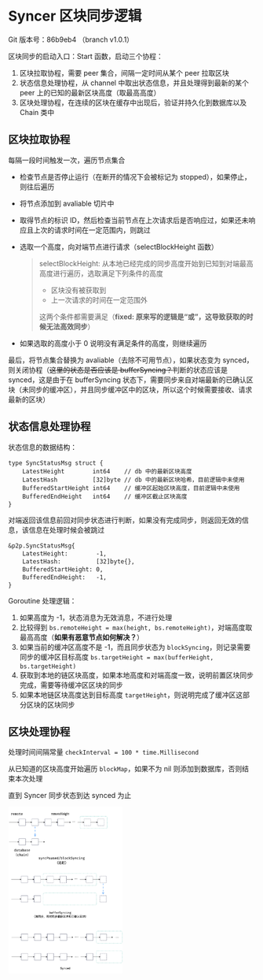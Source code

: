 # Syncer 区块同步逻辑

Git 版本号：86b9eb4 （branch v1.0.1）

区块同步的启动入口：Start 函数，启动三个协程：

1. 区块拉取协程，需要 peer 集合，间隔一定时间从某个 peer 拉取区块
2. 状态信息处理协程，从 channel 中取出状态信息，并且处理得到最新的某个 peer 上的已知的最新区块高度（取最高高度）
3. 区块处理协程，在连续的区块在缓存中出现后，验证并持久化到数据库以及 Chain 类中

## 区块拉取协程

每隔一段时间触发一次，遍历节点集合

* 检查节点是否停止运行（在断开的情况下会被标记为 stopped），如果停止，则往后遍历

* 将节点添加到 avaliable 切片中

* 取得节点的标识 ID，然后检查当前节点在上次请求后是否响应过，如果还未响应且上次的请求时间在一定范围内，则跳过

* 选取一个高度，向对端节点进行请求（selectBlockHeight 函数）

    > selectBlockHeight: 从本地已经完成的同步高度开始到已知到对端最高高度进行遍历，选取满足下列条件的高度
    >
    > * 区块没有被获取到
    > * 上一次请求的时间在一定范围外
    >
    > 这两个条件都需要满足（**fixed: 原来写的逻辑是“或”，这导致获取的时候无法高效同步**）

* 如果选取的高度小于 0 说明没有满足条件的高度，则继续遍历

最后，将节点集合替换为 avaliable（去除不可用节点），如果状态变为 synced，则关闭协程（<del>这里的状态是否应该是 bufferSyncing？</del>判断的状态应该是 synced，这是由于在 bufferSyncing 状态下，需要同步来自对端最新的已确认区块（未同步的缓冲区），并且同步缓冲区中的区块，所以这个时候需要接收、请求最新的区块）

## 状态信息处理协程

状态信息的数据结构：

```golang
type SyncStatusMsg struct {
	LatestHeight        int64    // db 中的最新区块高度
	LatestHash          [32]byte // db 中的最新区块哈希，目前逻辑中未使用
	BufferedStartHeight int64    // 缓冲区起始区块高度，目前逻辑中未使用
	BufferedEndHeight   int64    // 缓冲区截止区块高度
}
```

对端返回该信息前回对同步状态进行判断，如果没有完成同步，则返回无效的信息，该信息在处理时候会被跳过

```golang
&p2p.SyncStatusMsg{
    LatestHeight:        -1,
    LatestHash:          [32]byte{},
    BufferedStartHeight: 0,
    BufferedEndHeight:   -1,
}
```

Goroutine 处理逻辑：

1. 如果高度为 -1，状态消息为无效消息，不进行处理
2. 比较得到 `bs.remoteHeight = max(height, bs.remoteHeight)`，对端高度取最高高度（**如果有恶意节点如何解决？**）
3. 如果当前的缓冲区高度不是 -1，而且同步状态为 `blockSyncing`，则记录需要同步的缓冲区目标高度 `bs.targetHeight = max(bufferHeight, bs.targetHeight)`
4. 获取到本地的链区块高度，如果本地高度和对端高度一致，说明前置区块同步完成，需要等待缓冲区区块的同步
5. 如果本地链区块高度达到目标高度 `targetHeight`，则说明完成了缓冲区这部分区块的区块同步

## 区块处理协程

处理时间间隔常量 `checkInterval = 100 * time.Millisecond`

从已知道的区块高度开始遍历 `blockMap`，如果不为 nil 则添加到数据库，否则结束本次处理

直到 Syncer 同步状态到达 synced 为止

<img src="./assets/image-20231007162507900.png" alt="image-20231007162507900" style="zoom: 33%;" />